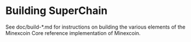 Building SuperChain
================

See doc/build-*.md for instructions on building the various
elements of the Minexcoin Core reference implementation of Minexcoin.
